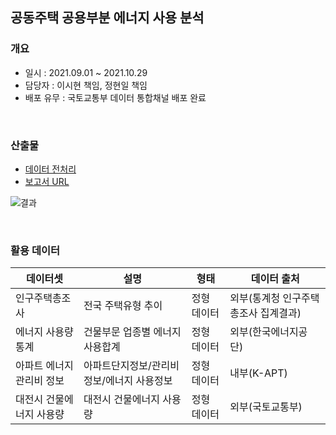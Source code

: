 ## 공동주택 공용부분 에너지 사용 분석

### 개요
- 일시 : 2021.09.01 ~ 2021.10.29
- 담당자 : 이시현 책임, 정현일 책임 
- 배포 유무 : 국토교통부 데이터 통합채널 배포 완료
<br>

### 산출물
- [데이터 전처리](https://github.com/sihyeon3523/Molit-2021-Second-half/tree/main/2.%20%EA%B3%B5%EB%8F%99%EC%A3%BC%ED%83%9D_%EA%B3%B5%EC%9A%A9%EB%B6%80%EB%B6%84_%EC%97%90%EB%84%88%EC%A7%80_%EC%A0%95%EB%B3%B4_%EB%B6%84%EC%84%9D/%EC%BD%94%EB%93%9C)
- [보고서 URL](https://data.molit.go.kr/dataservice/data-usecase/3391?page=1&searchText=&viewType=view)

![결과](https://user-images.githubusercontent.com/49083528/147804651-730638aa-bc6f-49a2-ac87-ea5222dd0d22.jpg)

<br>

### 활용 데이터
| 데이터셋                  | 설명                                       | 형태        | 데이터 출처                          |
| ------------------------- | ------------------------------------------ | ----------- | ------------------------------------ |
| 인구주택총조사            | 전국 주택유형 추이                         | 정형 데이터 | 외부(통계청 인구주택총조사 집계결과) |
| 에너지 사용량 통계        | 건물부문 업종별 에너지 사용합계            | 정형 데이터 | 외부(한국에너지공단)                 |
| 아파트 에너지 관리비 정보 | 아파트단지정보/관리비 정보/에너지 사용정보 | 정형 데이터 | 내부(K-APT)                          |
| 대전시 건물에너지 사용량  | 대전시 건물에너지 사용량                   | 정형 데이터 | 외부(국토교통부)                     |
<br>

